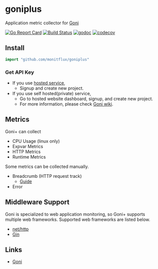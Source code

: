 # goniplus
Application metric collector for [Goni](https://github.com/monitflux/goni)

[![Go Report Card](https://goreportcard.com/badge/github.com/monitflux/goniplus)](https://goreportcard.com/report/github.com/monitflux/goniplus) [![Build Status](https://travis-ci.org/monitflux/goniplus.svg?branch=develop)](https://travis-ci.org/monitflux/goniplus) [![godoc](https://img.shields.io/badge/godoc-reference-blue.svg)](https://godoc.org/github.com/monitflux/goniplus) [![codecov](https://codecov.io/gh/monitflux/goniplus/branch/develop/graph/badge.svg)](https://codecov.io/gh/monitflux/goniplus)

## Install

``` go
import "github.com/monitflux/goniplus"
```

### Get API Key
* If you use [hosted service](https://dashboard.goniapm.io),
   * Signup and create new project.
* If you use self hosted(private) service,
   * Go to hosted website dashboard, signup, and create new project.
   * For more information, please check [Goni wiki](https://github.com/monitflux/goni/wiki/Install-Guide).

## Metrics

Goni+ can collect
* CPU Usage (linux only)
* Expvar Metrics
* HTTP Metrics
* Runtime Metrics

Some metrics can be collected manually.
* Breadcrumb (HTTP request track)
  * [Guide](https://github.com/monitflux/goni/wiki/Transaction-Trace)
* Error

## Middleware Support
Goni is specialized to web application monitoring, so Goni+ supports multiple web frameworks. Supported web frameworks are listed below.

* [net/http](https://github.com/monitflux/goni/wiki/Transaction-Trace#nethttp)
* [Gin](https://github.com/monitflux/goni/wiki/Transaction-Trace#gin)

## Links
* [Goni](https://github.com/monitflux/goni)
